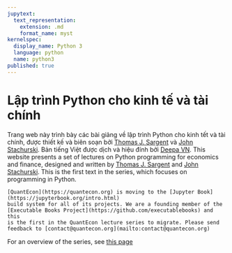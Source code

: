 ```yaml
---
jupytext:
  text_representation:
    extension: .md
    format_name: myst
kernelspec:
  display_name: Python 3
  language: python
  name: python3
published: true
---
```


# Lập trình Python cho kinh tế và tài chính

Trang web này trình bày các bài giảng về lập trình Python cho kinh tết và tài chính, được thiết kế và biên soạn bởi [Thomas J. Sargent](http://www.tomsargent.com/) và [John Stachurski](http://johnstachurski.net/). Bản tiếng Việt được dịch và hiệu đính bởi [Deepa VN](https://deepa.vn).
This website presents a set of lectures on Python programming for economics and finance, designed and written by
[Thomas J. Sargent](http://www.tomsargent.com/) and [John Stachurski](http://johnstachurski.net/). This is the first text in the series, which focuses on programming in Python.

```{admonition} News
[QuantEcon](https://quantecon.org) is moving to the [Jupyter Book](https://jupyterbook.org/intro.html)
build system for all of its projects. We are a founding member of the
[Executable Books Project](https://github.com/executablebooks) and this
is the first in the QuantEcon lecture series to migrate. Please send feedback to [contact@quantecon.org](mailto:contact@quantecon.org)
```

For an overview of the series, see [this page](https://quantecon.org/python-lectures/)

```{tableofcontents}
```
